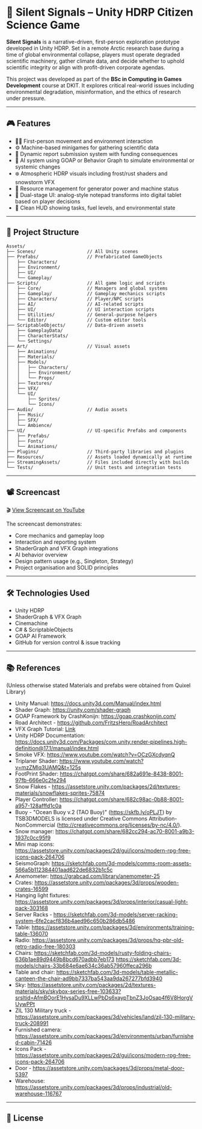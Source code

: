 
# 🧊 Silent Signals – Unity HDRP Citizen Science Game

**Silent Signals** is a narrative-driven, first-person exploration prototype developed in Unity HDRP. Set in a remote Arctic research base during a time of global environmental collapse, players must operate degraded scientific machinery, gather climate data, and decide whether to uphold scientific integrity or align with profit-driven corporate agendas.

This project was developed as part of the **BSc in Computing in Games Development** course at DKIT. It explores critical real-world issues including environmental degradation, misinformation, and the ethics of research under pressure.

---

## 🎮 Features

- 🚶‍♂️ First-person movement and environment interaction
- ⚙️ Machine-based minigames for gathering scientific data
- 📝 Dynamic report submission system with funding consequences
- 🧠 AI system using GOAP or Behavior Graph to simulate environmental or systemic changes
- ❄️ Atmospheric HDRP visuals including frost/rust shaders and snowstorm VFX
- 🔋 Resource management for generator power and machine status
- 📓 Dual-stage UI: analog-style notepad transforms into digital tablet based on player decisions
- 🧭 Clean HUD showing tasks, fuel levels, and environmental state

---

## 📁 Project Structure

```plaintext
Assets/
├── Scenes/                   // All Unity scenes
├── Prefabs/                  // Prefabricated GameObjects
│   ├── Characters/
│   ├── Environment/
│   ├── UI/
│   └── Gameplay/
├── Scripts/                  // All game logic and scripts
│   ├── Core/                 // Managers and global systems
│   ├── Gameplay/             // Gameplay mechanics scripts
│   ├── Characters/           // Player/NPC scripts
│   ├── AI/                   // AI-related scripts
│   ├── UI/                   // UI interaction scripts
│   ├── Utilities/            // General-purpose helpers
│   └── Editor/               // Custom editor tools
├── ScriptableObjects/        // Data-driven assets
│   ├── GameplayData/
│   ├── CharacterStats/
│   └── Settings/
├── Art/                      // Visual assets
│   ├── Animations/
│   ├── Materials/
│   ├── Models/
│   │   ├── Characters/
│   │   ├── Environment/
│   │   └── Props/
│   ├── Textures/
│   ├── VFX/
│   └── UI/
│       ├── Sprites/
│       └── Icons/
├── Audio/                    // Audio assets
│   ├── Music/
│   ├── SFX/
│   └── Ambience/
├── UI/                       // UI-specific Prefabs and components
│   ├── Prefabs/
│   ├── Fonts/
│   └── Animations/
├── Plugins/                  // Third-party libraries and plugins
├── Resources/                // Assets loaded dynamically at runtime
├── StreamingAssets/          // Files included directly with builds
└── Tests/                    // Unit tests and integration tests
```

---

## 📽️ Screencast

🎬 [View Screencast on YouTube](#)

The screencast demonstrates:
- Core mechanics and gameplay loop
- Interaction and reporting system
- ShaderGraph and VFX Graph integrations
- AI behavior overview
- Design pattern usage (e.g., Singleton, Strategy)
- Project organisation and SOLID principles

---

## 🛠️ Technologies Used

- Unity HDRP
- ShaderGraph & VFX Graph
- Cinemachine
- C# & ScriptableObjects
- GOAP AI Framework
- GitHub for version control & issue tracking

---

## 📚 References
(Unless otherwise stated Materials and prefabs were obtained from Quixel Library)
- Unity Manual: https://docs.unity3d.com/Manual/index.html
- Shader Graph: https://unity.com/shader-graph
- GOAP Framework by CrashKonijn: https://goap.crashkonijn.com/
- Road Architect - https://github.com/FritzsHero/RoadArchitect
- VFX Graph Tutorial: [Link](#)
- Unity HDRP Documentation: https://docs.unity3d.com/Packages/com.unity.render-pipelines.high-definition@17.1/manual/index.html
- Smoke VFX: https://www.youtube.com/watch?v=OCzGXcdyqnQ
- Triplaner Shader: https://www.youtube.com/watch?v=mzZMlq3UAMQ&t=125s
- FootPrint Shader: https://chatgpt.com/share/682a691e-8438-8001-97fb-666e0c2fe294
- Snow Flakes - https://assetstore.unity.com/packages/2d/textures-materials/snowflakes-sprites-75874
- Player Controller: https://chatgpt.com/share/682c98ac-0b88-8001-a957-128afffd1c0a
- Buoy - "Ocean Buoy v.2 (TAO Buoy)" (https://skfb.ly/oPLJT) by TSB3DMODELS is licensed under Creative Commons Attribution-NonCommercial (http://creativecommons.org/licenses/by-nc/4.0/).
- Snow manager: https://chatgpt.com/share/682cc294-ac70-8001-a9b3-1937c0cc95f9
- Mini map icons: https://assetstore.unity.com/packages/2d/gui/icons/modern-rpg-free-icons-pack-264706
- SeismoGraph: https://sketchfab.com/3d-models/comms-room-assets-566a5b112384401aad622de6832b1c5c
- Anemometer: https://grabcad.com/library/anemometer-25
- Crates: https://assetstore.unity.com/packages/3d/props/wooden-crates-16599
- Hanging light fixtures: https://assetstore.unity.com/packages/3d/props/interior/casual-light-pack-303168
- Server Racks - https://sketchfab.com/3d-models/server-racking-system-6fe2cacf836b4aed96c650b286db5486
- Table: https://assetstore.unity.com/packages/3d/environments/training-table-136070
- Radio: https://assetstore.unity.com/packages/3d/props/hq-pbr-old-retro-radio-free-180303
- Chairs: https://sketchfab.com/3d-models/rusty-folding-chairs-636b1ae89d9449b8bcd670adbb7eb173 https://sketchfab.com/3d-models/chairs-33b684e6ae634c36ab57960ffeca296b
- Table and chair: https://sketchfab.com/3d-models/table-metallic-canteen-the-chair-ad9bb7337ba543aa9da267277bfd3940
- Sky: https://assetstore.unity.com/packages/2d/textures-materials/sky/skybox-series-free-103633?srsltid=AfmBOorE1HysaDu9XLLwPbDs6xaypTbnZ3JoOsap4f6V8HorgVUywPPt
- ZIL 130 Military truck - https://assetstore.unity.com/packages/3d/vehicles/land/zil-130-military-truck-208991
- Furnished camera: https://assetstore.unity.com/packages/3d/environments/urban/furnished-cabin-71426
- Icons Pack - https://assetstore.unity.com/packages/2d/gui/icons/modern-rpg-free-icons-pack-264706
- Door - https://assetstore.unity.com/packages/3d/props/metal-door-5397
- Warehouse: https://assetstore.unity.com/packages/3d/props/industrial/old-warehouse-116767
---

## 📌 License

